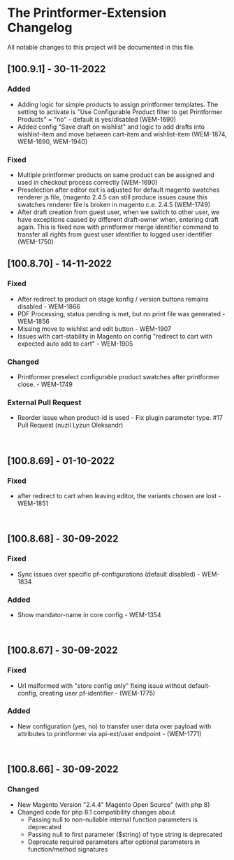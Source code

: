 # The Printformer-Extension Changelog

All notable changes to this project will be documented in this file.

## [100.9.1] - 30-11-2022
### Added
- Adding logic for simple products to assign printformer templates. The setting to activate is 
"Use Configurable Product filter to get Printformer Products" = "no" - default is yes/disabled (WEM-1690)
- Added config "Save draft on wishlist" and logic to add drafts into wishlist-item 
and move between cart-item and wishlist-item (WEM-1874, WEM-1690, WEM-1940)
### Fixed
- Multiple printformer products on same product can be assigned and used in checkout process correctly (WEM-1690)
- Preselection after editor exit is adjusted for default magento swatches renderer js file, (magento 2.4.5 can still 
produce issues cause this swatches renderer file is broken in magento c.e. 2.4.5 (WEM-1749)
- After draft creation from guest user, when we switch to other user, we have exceptions caused by different draft-owner
when, entering draft again. This is fixed now with printformer merge identifier command to transfer all rights from 
guest user identifier to logged user identifier (WEM-1750)

## [100.8.70] - 14-11-2022
### Fixed
- After redirect to product on stage konfig / version buttons remains disabled - WEM-1866
- PDF Processing, status pending is met, but no print file was generated - WEM-1856
- Missing move to wishlist and edit button - WEM-1907 
- Issues with cart-stability in Magento on config "redirect to cart with expected auto add to cart" - WEM-1905
### Changed
- Printformer preselect configurable product swatches after printformer close. - WEM-1749
### External Pull Request
- Reorder issue when product-id is used - Fix plugin parameter type. #17 Pull Request (nuzil Lyzun Oleksandr)
<br>

## [100.8.69] - 01-10-2022
### Fixed
- after redirect to cart when leaving editor, the variants chosen are lost - WEM-1851
<br>

## [100.8.68] - 30-09-2022
### Fixed
- Sync issues over specific pf-configurations (default disabled) - WEM-1834
### Added
- Show mandator-name in core config - WEM-1354
<br>

## [100.8.67] - 30-09-2022
### Fixed
- Url malformed with "store config only" fixing issue without default-config, creating user pf-identifier - (WEM-1775)
### Added
- New configuration (yes, no) to transfer user data over payload with attributes to printformer via api-ext/user endpoint - (WEM-1771)
<br>

## [100.8.66] - 30-09-2022
### Changed
- New Magento Version "2.4.4" Magento Open Source" (with php 8)
- Changed code for php 8.1 compatibility changes about
  - Passing null to non-nullable internal function parameters is deprecated
  - Passing null to first parameter ($string) of type string is deprecated
  - Deprecate required parameters after optional parameters in function/method signatures